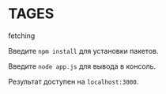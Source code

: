 # TAGES
fetching

Введите `npm install` для установки пакетов.

Введите `node app.js` для вывода в консоль.

Результат доступен на `localhost:3000`.

